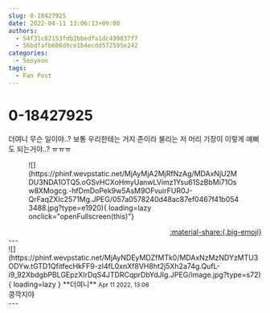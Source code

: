 ```yaml
---
slug: 0-18427925
date: 2022-04-11 13:06:13+09:00
authors:
  - 54f31c82153fdb2bbedfa1dc499837f7
  - 56bdfafb606d9ce1b4ecdd572595e242
categories:
  - Seoyeon
tags:
  - Fan Post
---
```


# 0-18427925

<div class="post-container" markdown="1">
<div class="content-container md-sidebar__scrollwrap" markdown="1">

더여니 무슨 일이야..? 보통 우리한테는 거지 존이라 불리는 저 머리 기장이 이렇게 예뻐도 되는거야..? ㅠㅠㅠ
<figure markdown="1">
![](https://phinf.wevpstatic.net/MjAyMjA2MjRfNzAg/MDAxNjU2MDU3NDA1OTQ5.oGSvHCXoHmyUanwLVimz1Ysu61SzBbMi71Osw8XMogcg.-hfDmDoPek9w5AsM9OFvuirFUR0J-QrFaqZXIc2571Mg.JPEG/057a0578240d48ac87ef0467f41b0543488.jpg?type=e1920){ loading=lazy onclick="openFullscreen(this)"}
</figure>


</div>
</div>

<div style="text-align: right;" markdown="1">
<a href="https://weverse.io/fromis9/fanpost/0-18427925" style="text-align: right;">:material-share:{.big-emoji}</a>
</div>
---

<div class="comments-container md-sidebar__scrollwrap" markdown="1">
<div class="comment" markdown="1">
<div class='id-container' markdown="1">
![](https://phinf.wevpstatic.net/MjAyNDEyMDZfMTk0/MDAxNzMzNDYzMTU3ODYw.tGTD1QfitfecHkFF9-zI4fL0xnXf8VH8ht2j5Xh2a74g.QufL-i9_92XbdgbPBLGEpzXIrDqS4JTDRCqprDbYdJIg.JPEG/image.jpg?type=s72){ loading=lazy }
**<span class="artist">더여니</span>** <small>Apr 11 2022, 13:06</small><br>
</div>
<div class='comment-body' markdown="1">
콩깍지야
</div>
</div>
</div>
---
